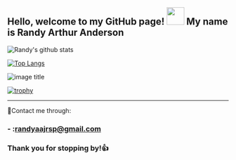 ## Hello, welcome to my GitHub page! <img src="https://media.giphy.com/media/EyNKj9eV7PYys/giphy.gif" width="40px"> My name is Randy Arthur Anderson
![Randy's github stats](https://github-readme-stats.vercel.app/api?username=randyaajr&show_icons=true&theme=dark)

[![Top Langs](https://github-readme-stats.vercel.app/api/top-langs/?username=randyaajr&layout=compact&theme=dark)](https://github.com/randyaajr/github-readme-stats)


![image title](https://rushter.com/counter.svg)

[![trophy](https://github-profile-trophy.vercel.app/?username=randyaajr&theme=onedark)](https://github-profile-trophy.vercel.app/?username=ryo-ma&theme=chalk)


___
:mag_right:Contact me through:

### - :randyaajrsp@gmail.com
### Thank you for stopping by!👍